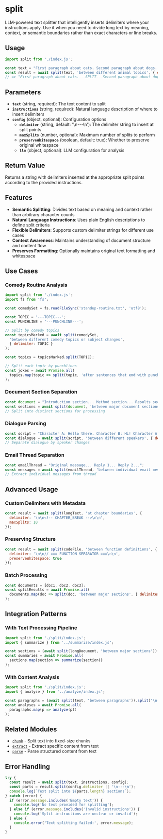 # split

LLM-powered text splitter that intelligently inserts delimiters where your instructions apply. Use it when you need to divide long text by meaning, context, or semantic boundaries rather than exact characters or line breaks.

## Usage

```javascript
import split from './index.js';

const text = "First paragraph about cats. Second paragraph about dogs. Third paragraph about birds.";
const result = await split(text, 'between different animal topics', { delimiter: '---SPLIT---' });
// => "First paragraph about cats.---SPLIT---Second paragraph about dogs.---SPLIT---Third paragraph about birds."
```

## Parameters

- **`text`** (string, required): The text content to split
- **`instructions`** (string, required): Natural language description of where to insert delimiters
- **`config`** (object, optional): Configuration options
  - **`delimiter`** (string, default: '\n---\n'): The delimiter string to insert at split points
  - **`maxSplits`** (number, optional): Maximum number of splits to perform
  - **`preserveWhitespace`** (boolean, default: true): Whether to preserve original whitespace
  - **`llm`** (object, optional): LLM configuration for analysis

## Return Value

Returns a string with delimiters inserted at the appropriate split points according to the provided instructions.

## Features

- **Semantic Splitting**: Divides text based on meaning and context rather than arbitrary character counts
- **Natural Language Instructions**: Uses plain English descriptions to define split criteria
- **Flexible Delimiters**: Supports custom delimiter strings for different use cases
- **Context Awareness**: Maintains understanding of document structure and content flow
- **Preserves Formatting**: Optionally maintains original text formatting and whitespace

## Use Cases

### Comedy Routine Analysis
```javascript
import split from './index.js';
import fs from 'fs';

const comedySet = fs.readFileSync('standup-routine.txt', 'utf8');

const TOPIC = '---TOPIC---';
const PUNCHLINE = '---PUNCHLINE---';

// Split by comedy topics
const topicsMarked = await split(comedySet, 
  'between different comedy topics or subject changes', 
  { delimiter: TOPIC }
);

const topics = topicsMarked.split(TOPIC);

// Split each topic by punchlines
const jokes = await Promise.all(
  topics.map(topic => split(topic, 'after sentences that end with punchlines', { delimiter: PUNCHLINE }))
);
```

### Document Section Separation
```javascript
const document = "Introduction section... Method section... Results section...";
const sections = await split(document, 'between major document sections', { delimiter: '\n\n===\n\n' });
// Split into distinct sections for processing
```

### Dialogue Parsing
```javascript
const script = "Character A: Hello there. Character B: Hi! Character A: How are you?";
const dialogue = await split(script, 'between different speakers', { delimiter: '\n---SPEAKER---\n' });
// Separate dialogue by speaker changes
```

### Email Thread Separation
```javascript
const emailThread = "Original message... Reply 1... Reply 2...";
const messages = await split(emailThread, 'between individual email messages', { delimiter: '\n\n[MESSAGE]\n\n' });
// Extract individual messages from thread
```

## Advanced Usage

### Custom Delimiters with Metadata
```javascript
const result = await split(longText, 'at chapter boundaries', { 
  delimiter: '\n\n<!-- CHAPTER_BREAK -->\n\n',
  maxSplits: 10
});
```

### Preserving Structure
```javascript
const result = await split(codeFile, 'between function definitions', {
  delimiter: '\n\n// === FUNCTION SEPARATOR ===\n\n',
  preserveWhitespace: true
});
```

### Batch Processing
```javascript
const documents = [doc1, doc2, doc3];
const splitResults = await Promise.all(
  documents.map(doc => split(doc, 'between major sections', { delimiter: '---' }))
);
```

## Integration Patterns

### With Text Processing Pipeline
```javascript
import split from './split/index.js';
import { summarize } from '../summarize/index.js';

const sections = (await split(longDocument, 'between major sections')).split('\n---\n');
const summaries = await Promise.all(
  sections.map(section => summarize(section))
);
```

### With Content Analysis
```javascript
import split from './split/index.js';
import { analyze } from '../analyze/index.js';

const paragraphs = (await split(text, 'between paragraphs')).split('\n---\n');
const analyses = await Promise.all(
  paragraphs.map(p => analyze(p))
);
```

## Related Modules

- [`chunk`](../chunk/README.md) - Split text into fixed-size chunks
- [`extract`](../extract/README.md) - Extract specific content from text
- [`parse`](../parse/README.md) - Parse structured content from text

## Error Handling

```javascript
try {
  const result = await split(text, instructions, config);
  const parts = result.split(config.delimiter || '\n---\n');
  console.log(`Text split into ${parts.length} sections`);
} catch (error) {
  if (error.message.includes('Empty text')) {
    console.log('No text provided for splitting');
  } else if (error.message.includes('Invalid instructions')) {
    console.log('Split instructions are unclear or invalid');
  } else {
    console.error('Text splitting failed:', error.message);
  }
}
```
